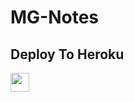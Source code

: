 # MG-Notes

## Deploy To Heroku

<a href="https://heroku.com/deploy?template=https://github.com/Devid176/testbot">
     <img height="30px" src="https://img.shields.io/badge/Deploy%20To%20Heroku-blueviolet?style=for-the-badge&logo=heroku">
  </a>
